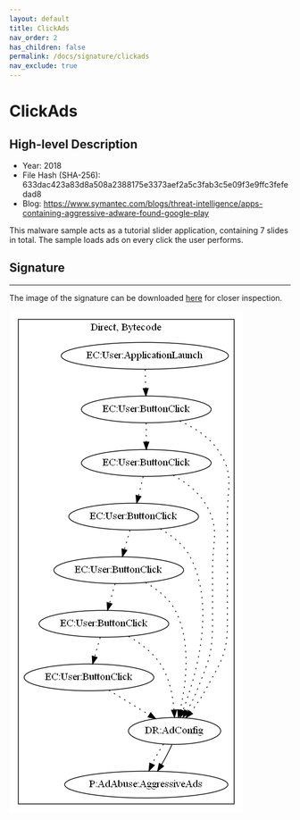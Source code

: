 ```yaml
---
layout: default
title: ClickAds
nav_order: 2
has_children: false
permalink: /docs/signature/clickads
nav_exclude: true
---
```


# ClickAds

## High-level Description

* Year: 2018
* File Hash (SHA-256): 633dac423a83d8a508a2388175e3373aef2a5c3fab3c5e09f3e9ffc3fefedad8
* Blog: https://www.symantec.com/blogs/threat-intelligence/apps-containing-aggressive-adware-found-google-play

This malware sample acts as a tutorial slider application, containing 7 slides in total. The sample loads ads on every click the user performs.

## Signature
---

The image of the signature can be downloaded [here](../../img/signatures/ClickAds.png) for closer inspection.

![](../../img/signatures/ClickAds.png)